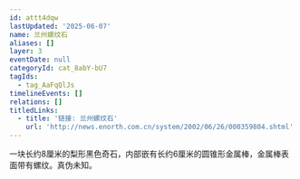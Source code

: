 ```yaml
---
id: attt4dqw
lastUpdated: '2025-06-07'
name: 兰州螺纹石
aliases: []
layer: 3
eventDate: null
categoryId: cat_8abY-bU7
tagIds:
  - tag_AaFqQlJs
timelineEvents: []
relations: []
titledLinks:
  - title: '链接: 兰州螺纹石'
    url: 'http://news.enorth.com.cn/system/2002/06/26/000359804.shtml'
---
```

一块长约8厘米的梨形黑色奇石，内部嵌有长约6厘米的圆锥形金属棒，金属棒表面带有螺纹。真伪未知。
